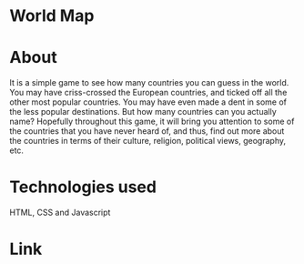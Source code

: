 # World Map


# About
It is a simple game to see how many countries you can guess in the world. 
You may have criss-crossed the European countries, and ticked off all the other most popular countries. You may have even made a dent in some of the less popular destinations. 
But how many countries can you actually name? 
Hopefully throughout this game, it will bring you attention to some of the countries that you have never heard of, and thus, find out more about the countries in terms of their culture, religion, political views, geography, etc.

# Technologies used
HTML, CSS and Javascript

# Link
